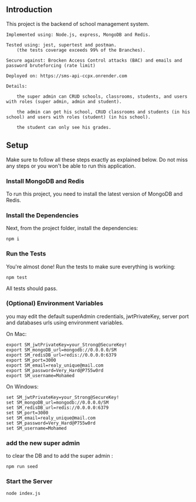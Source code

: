 ## Introduction

This project is the backend of school management system. 
    
    Implemented using: Node.js, express, MongoDB and Redis.

    Tested using: jest, supertest and postman. 
        (the tests coverage exceeds 99% of the Branches).

    Secure against: Brocken Access Control attacks (BAC) and emails and password bruteforcing (rate limit)

    Deployed on: https://sms-api-ccpx.onrender.com

    Details:
        
        the super admin can CRUD schools, classrooms, students, and users with roles (super admin, admin and student).

        the admin can get his school, CRUD classrooms and students (in his school) and users with roles (student) (in his school).

        the student can only see his grades.

## Setup

Make sure to follow all these steps exactly as explained below. Do not miss any steps or you won't be able to run this application.

### Install MongoDB and Redis

To run this project, you need to install the latest version of MongoDB and Redis.

### Install the Dependencies

Next, from the project folder, install the dependencies:

    npm i

### Run the Tests

You're almost done! Run the tests to make sure everything is working:

    npm test

All tests should pass.

### (Optional) Environment Variables

you may edit the default superAdmin credentials, jwtPrivateKey, server port and databases urls using environment variables.

On Mac:

    export SM_jwtPrivateKey=your_Strong@SecureKey!
    export SM_mongoDB_url=mongodb://0.0.0.0/SM
    export SM_redisDB_url=redis://0.0.0.0:6379
    export SM_port=3000
    export SM_email=realy_unique@mail.com
    export SM_password=Very_Hard@P755w0rd
    export SM_username=Mohamed

On Windows:

    set SM_jwtPrivateKey=your_Strong@SecureKey!
    set SM_mongoDB_url=mongodb://0.0.0.0/SM
    set SM_redisDB_url=redis://0.0.0.0:6379
    set SM_port=3000
    set SM_email=realy_unique@mail.com
    set SM_password=Very_Hard@P755w0rd
    set SM_username=Mohamed

### add the new super admin

to clear the DB and to add the super admin :

    npm run seed

### Start the Server

    node index.js
